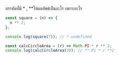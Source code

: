 บรรทัดที่มี \* , \*\*ให้ผลลัพธ์เป็นอะไร เพราะอะไร

```js
const square = (n) => {
  n ** 2;
};

console.log(square(7)); // * undefined
```

```js
const calcCircleArea = (r) => Math.PI * r ** 2;
console.log(calcCircleArea(3)); // ** Pi * r **2
```
